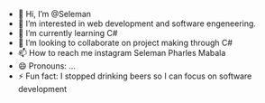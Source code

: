 - 👋 Hi, I’m @Seleman 
- 👀 I’m interested in web development and software engeneering.
- 🌱 I’m currently learning C#
- 💞️ I’m looking to collaborate on project making through C#
- 📫 How to reach me instagram Seleman Pharles Mabala
- 😄 Pronouns: ...
- ⚡ Fun fact: I stopped drinking beers so I can focus on software development

<!---
Selemabala/Selemabala is a ✨ special ✨ repository because its `README.md` (this file) appears on your GitHub profile.
You can click the Preview link to take a look at your changes.
--->
